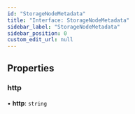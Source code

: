 ```yaml
---
id: "StorageNodeMetadata"
title: "Interface: StorageNodeMetadata"
sidebar_label: "StorageNodeMetadata"
sidebar_position: 0
custom_edit_url: null
---
```


## Properties

### http

• **http**: `string`
